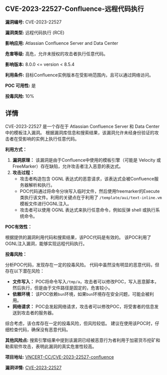 ## CVE-2023-22527-Confluence-远程代码执行

**漏洞编号:** CVE-2023-22527

**漏洞类型:** 远程代码执行 (RCE)

**影响应用:** Atlassian Confluence Server and Data Center

**危害等级:** 高危，允许未授权的攻击者执行任意代码。

**影响版本:** 8.0.0 <= version < 8.5.4

**利用条件:** 目标Confluence实例版本在受影响范围内，且可以通过网络访问。

**POC 可用性:** 是

**投毒风险:** 10%

## 详情

CVE-2023-22527 是一个存在于 Atlassian Confluence Server 和 Data Center 中的模板注入漏洞。 根据漏洞库信息和搜索结果，该漏洞允许未经身份验证的攻击者在受影响的实例上执行任意代码。

**利用方式：**

1.  **漏洞原理：** 该漏洞是由于Confluence中使用的模板引擎（可能是 Velocity 或 FreeMarker）存在缺陷，允许攻击者注入恶意的表达式。
2.  **攻击过程：**
    *   攻击者构造包含 OGNL 表达式的恶意请求，该表达式会被Confluence服务器解析和执行。
    *   POC代码通过将命令分块写入临时文件，然后使用freemarker的Execute类执行该文件。利用的关键点在于利用了 `/template/aui/text-inline.vm` 模板文件进行OGNL注入。
    *   攻击者可以使用 OGNL 表达式来执行任意命令，例如反弹 shell 或执行系统命令。

**POC有效性：**

根据提供的漏洞利用代码和搜索结果，该POC代码是有效的。 该POC利用了OGNL注入漏洞，能够实现远程代码执行。

**投毒风险：**

分析POC代码，发现存在一定的投毒风险。 代码中虽然没有明显的恶意代码，但存在以下潜在风险：

*   **文件写入：** POC将命令写入`/tmp/a`，攻击者可以修改POC，写入恶意脚本，然后执行，但是由于文件路径是固定的，危害较小。
*   **依赖环境：** 该POC依赖`bun`环境，如果`bun`环境存在安全问题，可能会被利用。
*   **网络请求：** POC会发起网络请求，攻击者可以修改POC，将受害者的信息发送到攻击者的服务器。

综合考虑，该仓库存在一定的投毒风险，但风险较低。 建议在使用该POC时，仔细检查代码，确保没有恶意代码。

**其他风险点:** 搜索引擎结果中提到该漏洞已经被恶意行为者利用于加密货币挖矿和勒索软件攻击，表明此漏洞的真实危害性较高。

**项目地址:** [VNCERT-CC/CVE-2023-22527-confluence](https://github.com/VNCERT-CC/CVE-2023-22527-confluence)

**漏洞详情:** [CVE-2023-22527](https://nvd.nist.gov/vuln/detail/CVE-2023-22527)